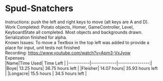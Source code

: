 # Spud-Snatchers
Instructions: push the left and right keys to move (alt keys are A and D).  
Work Completed: Potato objects, Homer, GameController, Level, KeyboardState all completed.
      Most objects and backgrounds drawn. Serialization finished for alpha.  \
Known Issues: To move a Textbox in the top left was added to provide a place for input, unit tests not finished  
Recording: https://www.youtube.com/watch?v=Apm3-VxJyow  
Expenses  
|Name|Time Used| Time Left |
|-----------|-------------|----------------:|
|Boye| 13.25 hours| 36.75 hours left |
|Fleisher| 14.07 hours| 35.93 hours left |
|Longacre| 15.5 hours | 34.5 hours left |
